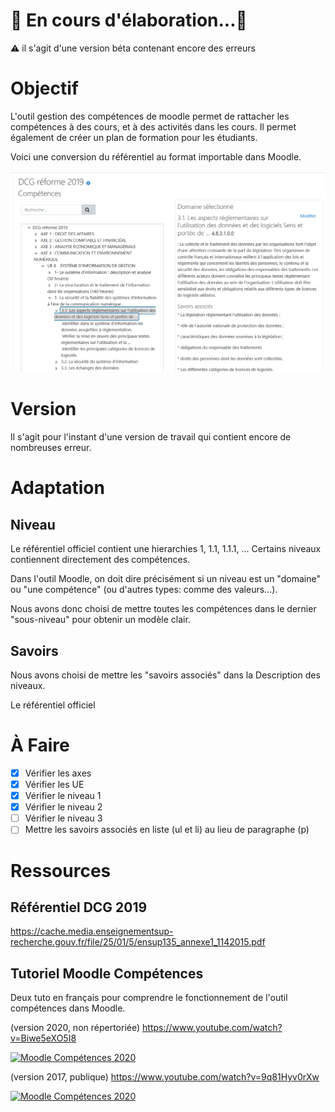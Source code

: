 # 🚧 En cours d'élaboration...🚧

⚠️ il s'agit d'une version béta contenant encore des erreurs

# Objectif
 L'outil gestion des compétences de moodle permet de rattacher les compétences à des cours, et à des activités dans les cours. Il permet également de créer un plan de formation pour les étudiants.
 
 Voici une conversion du référentiel au format importable dans Moodle.
 
 ![test](https://github.com/fxpar/DCG-Annales-SQL/blob/master/R%C3%A9f%C3%A9rentiel%20Comp%C3%A9tence%20DCG%202019%20pour%20moodle/images/R%C3%A9f%C3%A9rentiel-DCG-2019-fr.png)
 
 # Version
 Il s'agit pour l'instant d'une version de travail qui contient encore de nombreuses erreur.
 
 
 # Adaptation
 
 ## Niveau
 
 Le référentiel officiel contient une hierarchies 1, 1.1, 1.1.1, ... Certains niveaux contiennent directement des compétences.
 
 Dans l'outil Moodle, on doit dire précisément si un niveau est un "domaine" ou "une compétence" (ou d'autres types: comme des valeurs...).
 
 Nous avons donc choisi de mettre toutes les compétences dans le dernier "sous-niveau" pour obtenir un modèle clair.
 
 ## Savoirs
 Nous avons choisi de mettre les "savoirs associés" dans la Description des niveaux.
 
Le référentiel officiel 

# À Faire

* [X] Vérifier les axes
* [X] Vérifier les UE
* [X] Vérifier le niveau 1
* [X] Vérifier le niveau 2
* [ ] Vérifier le niveau 3
* [ ] Mettre les savoirs associés en liste (ul et li) au lieu de paragraphe (p)

# Ressources

## Référentiel DCG 2019
https://cache.media.enseignementsup-recherche.gouv.fr/file/25/01/5/ensup135_annexe1_1142015.pdf

## Tutoriel Moodle Compétences

Deux tuto en français pour comprendre le fonctionnement de l'outil compétences dans Moodle.

(version 2020, non répertoriée)
https://www.youtube.com/watch?v=Biwe5eXO5I8

[![Moodle Compétences 2020](https://img.youtube.com/vi/Biwe5eXO5I8/0.jpg)](https://www.youtube.com/watch?v=Biwe5eXO5I8)

(version 2017, publique)
https://www.youtube.com/watch?v=9q81Hyv0rXw

[![Moodle Compétences 2020](https://img.youtube.com/vi/9q81Hyv0rXw/0.jpg)](https://www.youtube.com/watch?v=9q81Hyv0rXw)


